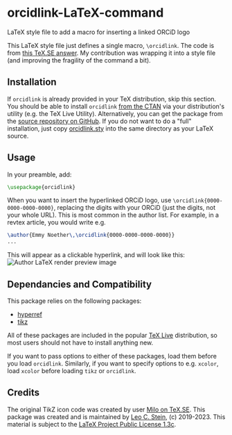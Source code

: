 # orcidlink-LaTeX-command
LaTeX style file to add a macro for inserting a linked ORCiD logo

This LaTeX style file just defines a single macro, `\orcidlink`.  The code is from [this TeX.SE answer](https://tex.stackexchange.com/a/445583/34063).  My contribution was wrapping it into a style file (and improving the fragility of the command a bit).

Installation
------------

If `orcidlink` is already provided in your TeX distribution, skip this
section.  You should be able to install `orcidlink` [from the CTAN](https://www.ctan.org/pkg/orcidlink) via
your distribution's utility (e.g. the TeX Live Utility).
Alternatively, you can get the package from the [source repository on
GitHub](https://github.com/duetosymmetry/orcidlink-LaTeX-command).  If
you do not want to do a "full" installation, just copy
[orcidlink.sty](orcidlink.sty) into the same directory as your LaTeX
source.

Usage
-----

In your preamble, add:
```latex
\usepackage{orcidlink}
```
When you want to insert the hyperlinked ORCiD logo, use `\orcidlink{0000-0000-0000-0000}`, replacing the digits with your ORCiD (just the digits, not your whole URL).  This is most common in the author list.  For example, in a revtex article, you would write e.g.
```latex
\author{Emmy Noether\,\orcidlink{0000-0000-0000-0000}}
...
```
This will appear as a clickable hyperlink, and will look like this:
![Author LaTeX render preview image](https://raw.githubusercontent.com/duetosymmetry/orcidlink-LaTeX-command/f03c85cd9fe3e40bec5f51b1319b0e9ab30c2e09/preview.png)

Dependancies and Compatibility
------------------------------

This package relies on the following packages:
- [hyperref](https://www.ctan.org/pkg/hyperref)
- [tikz](https://www.ctan.org/pkg/pgf)

All of these packages are included in the popular [TeX Live](https://www.tug.org/texlive/) distribution, so most users should not have to install anything new.

If you want to pass options to either of these packages, load them
before you load `orcidlink`. Similarly, if you want to specify options
to e.g. `xcolor`, load `xcolor` before loading `tikz` or `orcidlink`.

Credits
-------

The original TikZ icon code was created by user [Milo on
TeX.SE](https://tex.stackexchange.com/users/128068/milo).
This package was created and is maintained by [Leo
C. Stein](http://duetosymmetry.com/), (c) 2019-2023.
This material is subject to the [LaTeX Project Public License
1.3c](https://www.ctan.org/license/lppl1.3).

